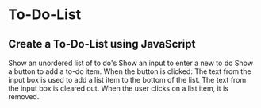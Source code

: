 # To-Do-List

Create a To-Do-List using JavaScript
------------------------------------

Show an unordered list of to do's 
Show an input to enter a new to do 
Show a button to add a to-do item. When the button is clicked: 
The text from the input box is used to add a list item to the bottom of the list. 
The text from the input box is cleared out.
When the user clicks on a list item, it is removed.


